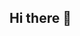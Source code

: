## Hi there 👋

<!---
### 🏆 My Github Trophys
[![trophy](https://github-profile-trophy.vercel.app/?username=alessiopellindgm)](https://github.com/alessiopellindgm/github-profile-trophy)

### 📊 My Github Stats
![Alessio's GitHub stats](https://github-readme-stats.vercel.app/api?username=alessiopellindgm&theme=slateorange&show_icons=true)

### ❤️ My Github preference
[![Top Langs](https://github-readme-stats.vercel.app/api/top-langs/?username=alessiopellindgm&layout=compact)](https://github.com/alessiopellindgm/github-readme-stats)

alessiopellindgm/alessiopellindgm is a ✨ special ✨ repository because its `README.md` (this file) appears on your GitHub profile.
You can click the Preview link to take a look at your changes.
--->
